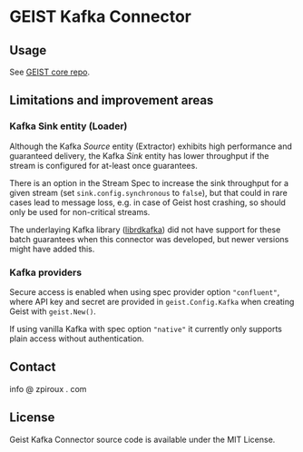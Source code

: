 # GEIST Kafka Connector
## Usage
See [GEIST core repo](https://github.com/zpiroux/geist).

## Limitations and improvement areas

### Kafka Sink entity (Loader)
Although the Kafka _Source_ entity (Extractor) exhibits high performance and guaranteed delivery, the Kafka _Sink_ entity has lower throughput if the stream is configured for at-least once guarantees. 

There is an option in the Stream Spec to increase the sink throughput for a given stream (set `sink.config.synchronous` to `false`), but that could in rare cases lead to message loss, e.g. in case of Geist host crashing, so should only be used for non-critical streams.

The underlaying Kafka library ([librdkafka](https://github.com/edenhill/librdkafka)) did not have support for these batch guarantees when this connector was developed, but newer versions might have added this.

### Kafka providers
Secure access is enabled when using spec provider option `"confluent"`, where API key and secret are provided in `geist.Config.Kafka` when creating Geist with `geist.New()`.

If using vanilla Kafka with spec option `"native"` it currently only supports plain access without authentication.

## Contact
info @ zpiroux . com

## License
Geist Kafka Connector source code is available under the MIT License.
